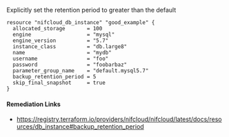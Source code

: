 
Explicitly set the retention period to greater than the default

```hcl
resource "nifcloud_db_instance" "good_example" {
  allocated_storage       = 100
  engine                  = "mysql"
  engine_version          = "5.7"
  instance_class          = "db.large8"
  name                    = "mydb"
  username                = "foo"
  password                = "foobarbaz"
  parameter_group_name    = "default.mysql5.7"
  backup_retention_period = 5
  skip_final_snapshot     = true
}
```

#### Remediation Links
 - https://registry.terraform.io/providers/nifcloud/nifcloud/latest/docs/resources/db_instance#backup_retention_period

